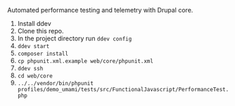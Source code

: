 Automated performance testing and telemetry with Drupal core.

1. Install ddev
1. Clone this repo.
1. In the project directory run `ddev config`
1. `ddev start`
1. `composer install`
1. `cp phpunit.xml.example web/core/phpunit.xml`
1. `ddev ssh`
1. `cd web/core`
1. `../../vendor/bin/phpunit profiles/demo_umami/tests/src/FunctionalJavascript/PerformanceTest.php`
